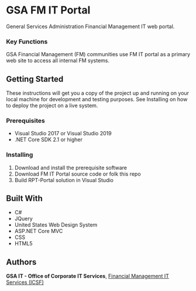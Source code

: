 # GSA FM IT Portal
General Services Administration Financial Management IT web portal. 

### Key Functions 
GSA Financial Management (FM) communities use FM IT portal as a primary web site to access all internal FM systems.

## Getting Started
These instructions will get you a copy of the project up and running on your local machine for development and testing purposes. See Installing on how to deploy the project on a live system.

### Prerequisites
- Visual Studio 2017 or Visual Studio 2019
- .NET Core SDK 2.1 or higher

### Installing
1. Download and install the prerequisite software
2. Download FM IT Portal source code or folk this repo
3. Build RPT-Portal solution in Visual Studio

## Built With
- C#
- JQuery
- United States Web Design System
- ASP.NET Core MVC
- CSS
- HTML5

## Authors

**GSA IT - Office of Corporate IT Services**, [Financial Management IT Services (ICSF)](https://github.com/orgs/GSA/teams/corporate-it-services/members)
